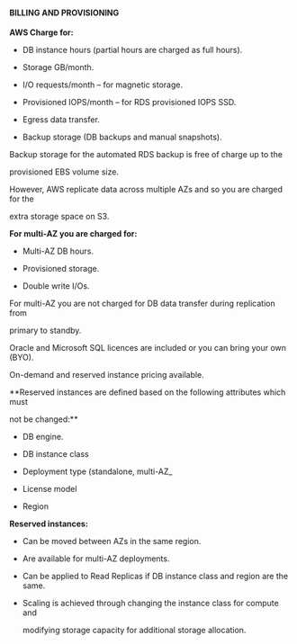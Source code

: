 #### BILLING AND PROVISIONING


**AWS Charge for:**


- DB instance hours (partial hours are charged as full hours).

- Storage GB/month.

- I/O requests/month – for magnetic storage.

- Provisioned IOPS/month – for RDS provisioned IOPS SSD.

- Egress data transfer.

- Backup storage (DB backups and manual snapshots).


Backup storage for the automated RDS backup is free of charge up to the

provisioned EBS volume size.


However, AWS replicate data across multiple AZs and so you are charged for the

extra storage space on S3.


**For multi-AZ you are charged for:**


- Multi-AZ DB hours.

- Provisioned storage.

- Double write I/Os.


For multi-AZ you are not charged for DB data transfer during replication from

primary to standby.


Oracle and Microsoft SQL licences are included or you can bring your own (BYO).


On-demand and reserved instance pricing available.


**Reserved instances are defined based on the following attributes which must

not be changed:**


- DB engine.



- DB instance class

- Deployment type (standalone, multi-AZ_

- License model

- Region


**Reserved instances:**


- Can be moved between AZs in the same region.

- Are available for multi-AZ deployments.

- Can be applied to Read Replicas if DB instance class and region are the same.

- Scaling is achieved through changing the instance class for compute and

  modifying storage capacity for additional storage allocation.

